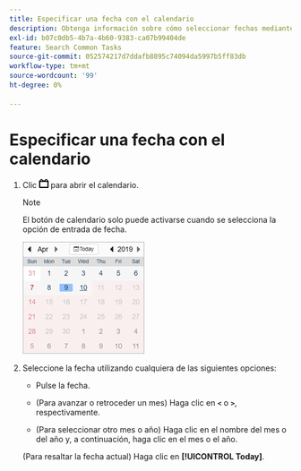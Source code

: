 ```yaml
---
title: Especificar una fecha con el calendario
description: Obtenga información sobre cómo seleccionar fechas mediante el calendario.
exl-id: b07c0db5-4b7a-4b60-9383-ca07b99404de
feature: Search Common Tasks
source-git-commit: 052574217d7ddafb8895c74094da5997b5ff83db
workflow-type: tm+mt
source-wordcount: '99'
ht-degree: 0%

---
```


# Especificar una fecha con el calendario

1. Clic ![Botón Calendario](/help/search-social-commerce/assets/calendar-date-range.png "Botón Calendario") para abrir el calendario.

   >[!NOTE]
   >
   >El botón de calendario solo puede activarse cuando se selecciona la opción de entrada de fecha.

   ![Calendario abierto](/help/search-social-commerce/assets/calendar-full.png "Calendario abierto")

1. Seleccione la fecha utilizando cualquiera de las siguientes opciones:

   * Pulse la fecha.

   * (Para avanzar o retroceder un mes) Haga clic en **`<`** o **`>`**, respectivamente.

   * (Para seleccionar otro mes o año) Haga clic en el nombre del mes o del año y, a continuación, haga clic en el mes o el año.

   (Para resaltar la fecha actual) Haga clic en **[!UICONTROL Today]**.
